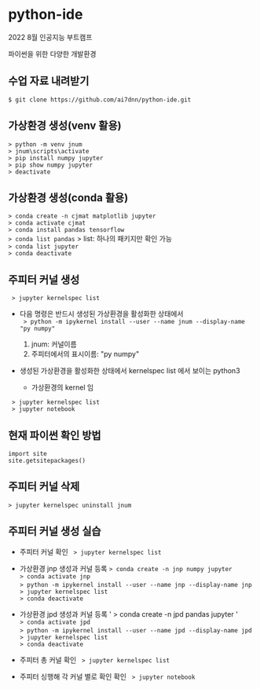 # python-ide
2022 8월 인공지능 부트캠프

파이썬을 위한 다양한 개발환경

## 수업 자료 내려받기
` $ git clone https://github.com/ai7dnn/python-ide.git `  

## 가상환경 생성(venv 활용)
 ` > python -m venv jnum `   
 ` > jnum\scripts\activate `  
 ` > pip install numpy jupyter `  
 ` > pip show numpy jupyter `  
 ` > deactivate `

## 가상환경 생성(conda 활용)
 ` > conda create -n cjmat matplotlib jupyter `   
 ` > conda activate cjmat `  
 ` > conda install pandas tensorflow `  
 ` > conda list pandas `
     > list: 하나의 패키지만 확인 가능  
 ` > conda list jupyter `  
 ` > conda deactivate `  
 
## 주피터 커널 생성
 ` > jupyter kernelspec list`  
 - 다음 명령은 반드시 생성된 가상환경을 활성화한 상태에서   
 ` > python -m ipykernel install --user --name jnum --display-name "py numpy"`  
   1. jnum: 커널이름
   2. 주피터에서의 표시이름: "py numpy"  
  
 - 생성된 가상환경을 활성화한 상태에서 kernelspec list 에서 보이는 python3
     * 가상환경의 kernel 임
 
 ` > jupyter kernelspec list`  
 ` > jupyter notebook`  

## 현재 파이썬 확인 방법
 ` import site `  
 ` site.getsitepackages() `  
 
## 주피터 커널 삭제
 ` > jupyter kernelspec uninstall jnum `
 
## 주피터 커널 생성 실습
- 주피터 커널 확인
 ` > jupyter kernelspec list`  

- 가상환경 jnp 생성과 커널 등록
 ` > conda create -n jnp numpy jupyter `  
 ` > conda activate jnp `  
 ` > python -m ipykernel install --user --name jnp --display-name jnp `
 ` > jupyter kernelspec list`  
 ` > conda deactivate `  

- 가상환경 jpd 생성과 커널 등록
 ' > conda create -n jpd pandas jupyter '  
 ` > conda activate jpd `  
 ` > python -m ipykernel install --user --name jpd --display-name jpd `
 ` > jupyter kernelspec list`  
 ` > conda deactivate `  
 
- 주피터 총 커널 확인
 ` > jupyter kernelspec list`  
 
- 주피터 싱행해 각 커널 별로 확인 확인
 ` > jupyter notebook`  
